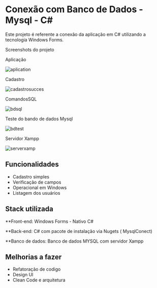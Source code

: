 # Conexão com Banco de Dados - Mysql - C#

Este projeto é referente a conexão da aplicação em C# utilizando a tecnologia Windows Forms.

Screenshots do projeto

Aplicação

![aplication](https://user-images.githubusercontent.com/64422090/169173037-127423ff-937d-4442-8ffd-402cf2fcb293.png)

Cadastro

![cadastrosucces](https://user-images.githubusercontent.com/64422090/169173041-20ac7b8b-ea07-457e-9ab7-ecdc21f2c84c.png)

ComandosSQL

![bdsql](https://user-images.githubusercontent.com/64422090/169173039-8b226986-780b-440a-8ef8-e92f4500eba4.png)

Teste do bando de dados Mysql

![bdtest](https://user-images.githubusercontent.com/64422090/169173040-08573435-9854-4201-93c0-107e790cbaf0.png)

Servidor Xampp

![serverxamp](https://user-images.githubusercontent.com/64422090/169173042-7fac55dc-e6ea-459c-b037-f34e14ada981.png)

## Funcionalidades

- Cadastro simples
- Verificação de campos
- Operacional em Windows
- Listagem dos usuários

## Stack utilizada

\*\*Front-end: Windows Forms - Nativo C#

\*\*Back-end: C# com pacote de instalação via Nugets ( MysqlConect)

\*\*Banco de dados: Banco de dados MYSQL com servidor Xampp

## Melhorias a fazer

- Refatoração de codigo
- Design UI
- Clean Code e arquitetura
